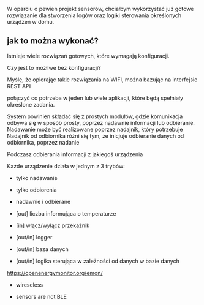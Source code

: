 W oparciu o pewien projekt sensorów, chciałbym wykorzystać już gotowe rozwiązanie dla stworzenia logów oraz logiki sterowania określonych urządzeń w domu.

## jak to można wykonać?

Istnieje wiele rozwiązań gotowych, które wymagają konfiguracji.

Czy jest to możłiwe bez konfiguracji?

Myślę, że opierając takie rozwiązania na WIFI, można bazując na interfejsie REST API

połączyć co potrzeba w jeden lub wiele aplikacji, które będą spełniały określone zadania.



System powinien składać się z prostych modułów, gdzie komunikacja odbywa się w sposób prosty, 
poprzez nadawnie informacji lub odbieranie.
Nadawanie może być realizowane poprzez nadajnik, który potrzebuje 
Nadajnik od odbiornika różni się tym, że inicjuje odbieranie danych od odbiornika, poprzez nadanie

Podczasz odbierania informacji z jakiegoś urządzenia

Każde urządzenie działa w jednym z 3 trybów:

+ tylko nadawanie
+ tylko odbiorenia
+ nadawnie i odbierane



+ [out] liczba informująca o temperaturze

+ [in] włącz/wyłącz przekaźnik

+ [out/in] logger

+ [out/in] baza danych

+ [out/in] logika sterująca w zależności od danych w bazie danych







https://openenergymonitor.org/emon/
+ wireseless
- sensors are not BLE